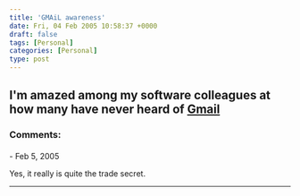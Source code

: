 ```yaml
---
title: 'GMAiL awareness'
date: Fri, 04 Feb 2005 10:58:37 +0000
draft: false
tags: [Personal]
categories: [Personal]
type: post
---
```


I'm amazed among my software colleagues at how many have never heard of [Gmail](http://gmail.google.com)
---
### Comments:
#### 
[]( "") - <time datetime="2005-02-04 18:04:52">Feb 5, 2005</time>

Yes, it really is quite the trade secret.
<hr />
